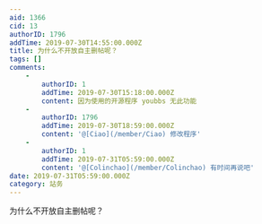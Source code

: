 ```yaml
---
aid: 1366
cid: 13
authorID: 1796
addTime: 2019-07-30T14:55:00.000Z
title: 为什么不开放自主删帖呢？
tags: []
comments:
    -
        authorID: 1
        addTime: 2019-07-30T15:18:00.000Z
        content: 因为使用的开源程序 youbbs 无此功能
    -
        authorID: 1796
        addTime: 2019-07-30T18:59:00.000Z
        content: '@[Ciao](/member/Ciao) 修改程序'
    -
        authorID: 1
        addTime: 2019-07-31T05:59:00.000Z
        content: '@[Colinchao](/member/Colinchao) 有时间再说吧'
date: 2019-07-31T05:59:00.000Z
category: 站务
---
```


为什么不开放自主删帖呢？
